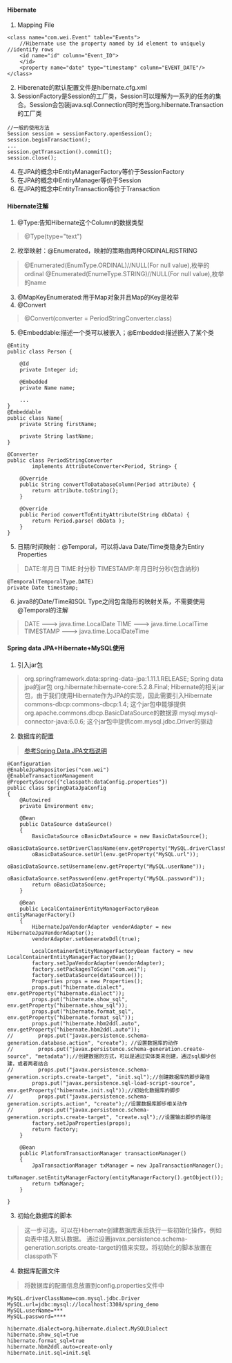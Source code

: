 #### Hibernate ####
1. Mapping File
```
<class name="com.wei.Event" table="Events">
	//Hibernate use the property named by id element to uniquely //identify rows	
	<id name="id" column="Event_ID">
	</id>
	<property name="date" type="timestamp" column="EVENT_DATE"/>
</class>
```
2. Hiberenate的默认配置文件是hibernate.cfg.xml
3. SessionFactory是Session的工厂类，Session可以理解为一系列的任务的集合。Session会包装java.sql.Connection同时充当org.hibernate.Transaction的工厂类
```
//一般的使用方法
Session session = sessionFactory.openSession();
session.beginTransaction();
...
session.getTransaction().commit();
session.close();
```
4. 在JPA的概念中EntityManagerFactory等价于SessionFactory
5. 在JPA的概念中EntiryManager等价于Session
6. 在JPA的概念中EntityTransaction等价于Transaction

#### Hibernate注解 ####
1. @Type:告知Hibernate这个Column的数据类型
> @Type(type="text")
2. 枚举映射：@Enumerated，映射的策略由两种ORDINAL和STRING
> @Enumerated(EnumType.ORDINAL)//NULL(For null value),枚举的ordinal
> @Enumerated(EnumeType.STRING)//NULL(For null value),枚举的name
3. @MapKeyEnumerated:用于Map对象并且Map的Key是枚举
4. @Convert
>  @Convert(converter = PeriodStringConverter.class)
5. @Embeddable:描述一个类可以被嵌入；@Embedded:描述嵌入了某个类
```
@Entity
public class Person {

    @Id
    private Integer id;

    @Embedded
    private Name name;

    ...
}
@Embeddable
public class Name{
	private String firstName;
	
	private String lastName;
}
```
```
@Converter
public class PeriodStringConverter
        implements AttributeConverter<Period, String> {

    @Override
    public String convertToDatabaseColumn(Period attribute) {
        return attribute.toString();
    }

    @Override
    public Period convertToEntityAttribute(String dbData) {
        return Period.parse( dbData );
    }
}
```
5. 日期/时间映射：@Temporal，可以将Java Date/Time类隐身为Entiry Properties
> DATE:年月日
> TIME:时分秒
> TIMESTAMP:年月日时分秒(包含纳秒)
```
@Temporal(TemporalType.DATE)
private Date timestamp;
```
6. java8的Date/Time和SQL Type之间包含隐形的映射关系，不需要使用@Temporal的注解
> DATE ---> java.time.LocalDate
> TIME ---> java.time.LocalTime
> TIMESTAMP ---> java.time.LocalDateTime


#### Spring data JPA+Hibernate+MySQL使用 ####
1. 引入jar包
> org.springframework.data:spring-data-jpa:1.11.1.RELEASE; Spring data jpa的jar包
> org.hibernate:hibernate-core:5.2.8.Final; Hibernate的相关jar包，由于我们使用Hibernate作为JPA的实现，因此需要引入Hibernate
> commons-dbcp:commons-dbcp:1.4; 这个jar包中能够提供org.apache.commons.dbcp.BasicDataSource的数据源
> mysql:mysql-connector-java:6.0.6; 这个jar包中提供com.mysql.jdbc.Driver的驱动

2. 数据库的配置
> [参考Spring Data JPA文档说明](https://docs.spring.io/spring-data/jpa/docs/current/reference/html/#repositories.core-concepts)

```
@Configuration
@EnableJpaRepositories("com.wei")
@EnableTransactionManagement
@PropertySource({"classpath:dataConfig.properties"})
public class SpringDataJpaConfig
{
    @Autowired
    private Environment env;
    
    @Bean
    public DataSource dataSource()
    {
        BasicDataSource oBasicDataSource = new BasicDataSource();
        oBasicDataSource.setDriverClassName(env.getProperty("MySQL.driverClassName"));
        oBasicDataSource.setUrl(env.getProperty("MySQL.url"));
        oBasicDataSource.setUsername(env.getProperty("MySQL.userName"));
        oBasicDataSource.setPassword(env.getProperty("MySQL.password"));
        return oBasicDataSource;
    }
    
    @Bean
    public LocalContainerEntityManagerFactoryBean entityManagerFactory()
    {
        HibernateJpaVendorAdapter vendorAdapter = new HibernateJpaVendorAdapter();
        vendorAdapter.setGenerateDdl(true);

        LocalContainerEntityManagerFactoryBean factory = new LocalContainerEntityManagerFactoryBean();
        factory.setJpaVendorAdapter(vendorAdapter);
        factory.setPackagesToScan("com.wei");
        factory.setDataSource(dataSource());
        Properties props = new Properties();
        props.put("hibernate.dialect", env.getProperty("hibernate.dialect"));
        props.put("hibernate.show_sql", env.getProperty("hibernate.show_sql"));
        props.put("hibernate.format_sql", env.getProperty("hibernate.format_sql"));
        props.put("hibernate.hbm2ddl.auto", env.getProperty("hibernate.hbm2ddl.auto"));
//        props.put("javax.persistence.schema-generation.database.action", "create"); //设置数据库的动作
//        props.put("javax.persistence.schema-generation.create-source", "metadata");//创建数据的方式，可以是通过实体类来创建，通过sql脚步创建，或者两者结合
//        props.put("javax.persistence.schema-generation.scripts.create-target", "init.sql");//创建数据库的脚步路径
        props.put("javax.persistence.sql-load-script-source", env.getProperty("hibernate.init.sql"));//初始化数据库的脚步
//        props.put("javax.persistence.schema-generation.scripts.action", "create");//设置数据库脚步相关动作
//        props.put("javax.persistence.schema-generation.scripts.create-target", "create.sql");//设置输出脚步的路径
        factory.setJpaProperties(props);
        return factory;
    }

    @Bean
    public PlatformTransactionManager transactionManager()
    {
        JpaTransactionManager txManager = new JpaTransactionManager();
        txManager.setEntityManagerFactory(entityManagerFactory().getObject());
        return txManager;
    }
    
}
```

3. 初始化数据库的脚本
> 这一步可选，可以在Hibernate创建数据库表后执行一些初始化操作，例如向表中插入默认数据。
> 通过设置javax.persistence.schema-generation.scripts.create-target的值来实现，将初始化的脚本放置在classpath下

4. 数据库配置文件
> 将数据库的配置信息放置到config.properties文件中

```
MySQL.driverClassName=com.mysql.jdbc.Driver
MySQL.url=jdbc:mysql://localhost:3308/spring_demo
MySQL.userName=***
MySQL.password=****

hibernate.dialect=org.hibernate.dialect.MySQLDialect
hibernate.show_sql=true
hibernate.format_sql=true
hibernate.hbm2ddl.auto=create-only
hibernate.init.sql=init.sql
```

